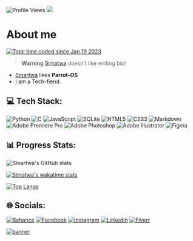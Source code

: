 ![Profile Views](https://komarev.com/ghpvc/?username=Simatwa&color=blueviolet&style=plastic&label=Profile+Views)
<a href='#'><img src='https://img.shields.io/static/v1?logo=github&message=Follow&label=Github&style=social'/></a>
<!--
<p align="center">
<img src="https://camo.githubusercontent.com/2fe1931b3e090107a0a6f72990d13081d39eef8ea6a53412e749eb371b1ec89a/68747470733a2f2f6b6f6d617265762e636f6d2f67687076632f3f757365726e616d653d53696d6174776126636f6c6f723d626c756576696f6c6574267374796c653d706c6173746963266c6162656c3d50726f66696c652b5669657773"/>
-->

# About me
<a href="https://wakatime.com/@321c8a21-57bc-4782-bb00-8733ff579c0d"><img src="https://wakatime.com/badge/user/321c8a21-57bc-4782-bb00-8733ff579c0d.svg" alt="Total time coded since Jan 19 2023" /></a>
> **Warning** [Simatwa](#) doesn't like writing bio! <br>
 * [Smartwa](#) likes **Parrot-OS**
 * [I](#) am a Tech-fiend.

 
 ## 💻 Tech Stack:
![Python](https://img.shields.io/badge/python-3670A0?style=for-the-badge&logo=python&logoColor=ffdd54) ![C](https://img.shields.io/badge/c-%2300599C.svg?style=for-the-badge&logo=c&logoColor=white) ![JavaScript](https://img.shields.io/badge/javascript-%23323330.svg?style=for-the-badge&logo=javascript&logoColor=%23F7DF1E) ![SQLite](https://img.shields.io/badge/sqlite-%2307405e.svg?style=for-the-badge&logo=sqlite&logoColor=white) ![HTML5](https://img.shields.io/badge/html5-%23E34F26.svg?style=for-the-badge&logo=html5&logoColor=white) ![CSS3](https://img.shields.io/badge/css3-%231572B6.svg?style=for-the-badge&logo=css3&logoColor=white) ![Markdown](https://img.shields.io/badge/markdown-%23000000.svg?style=for-the-badge&logo=markdown&logoColor=white) ![Adobe Premiere Pro](https://img.shields.io/badge/Adobe%20Premiere%20Pro-9999FF.svg?style=for-the-badge&logo=Adobe%20Premiere%20Pro&logoColor=white) ![Adobe Photoshop](https://img.shields.io/badge/adobephotoshop-%2331A8FF.svg?style=for-the-badge&logo=adobephotoshop&logoColor=white) ![Adobe Illustrator](https://img.shields.io/static/v1?logo=adobeillustrator&style=flat-square&message=Adobe-Illustrator&labelColor=blue&color=blue&label=) ![Figma](https://img.shields.io/static/v1?logo=figma&style=flat-square&message=Figma&labelColor=blue&color=blue&label=&logoColor=black)


## 📊 Progress Stats:

![Smartwa's GitHub stats](https://github-readme-stats.vercel.app/api?username=Simatwa&show_icons=true&theme=tokyonight&include_all_commits=true&count_private=true)

[![Simatwa's wakatime stats](https://github-readme-stats.vercel.app/api/wakatime?username=Simatwa)](https://github.com/Simatwa)

[![Top Langs](https://github-readme-stats.vercel.app/api/top-langs/?username=Simatwa)](https://github.com/Simatwa)

## 🌐 Socials:

[![Behance](https://img.shields.io/badge/Behance-1769ff?logo=behance&logoColor=white)](https://behance.net/smartwacaleb) [![Facebook](https://img.shields.io/badge/Facebook-%231877F2.svg?logo=Facebook&logoColor=white)](https://facebook.com/beny.carl.3) [![Instagram](https://img.shields.io/badge/Instagram-%23E4405F.svg?logo=Instagram&logoColor=white)](https://www.instagram.com/smartwa_caleb) [![LinkedIn](https://img.shields.io/badge/LinkedIn-%230077B5.svg?logo=linkedin&logoColor=white)](https://www.linkedin.com/in/smartwa-caleb-927975197/) [![Fiverr](https://img.shields.io/static/v1?logo=fiverr&label=Fiverr&message=Order&color=green)](https://fiverr.com/smartwa_254)

<a href="https://oxygenblobsglass.com/bjih3uuhe?key=6b37fa529bff17e039a5697d32ef52f8"><img alt="banner" src="https://landings-cdn.adsterratech.com/referralBanners/png/468%20x%20120%20px.png"/></a>
